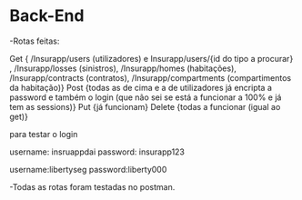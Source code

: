 # Back-End

-Rotas feitas:

Get { /Insurapp/users (utilizadores) e Insurapp/users/{id do tipo a procurar} , /Insurapp/losses (sinistros), /Insurapp/homes (habitações), /Insurapp/contracts (contratos), /Insurapp/compartments (compartimentos da habitação)}
Post {todas as de cima e a de utilizadores já encripta a password e também o login (que não sei se está a funcionar a 100% e já tem as sessions)}
Put {já funcionam}
Delete {todas a funcionar (igual ao get)}

para testar o login

username: insruappdai
password: insurapp123

username:libertyseg
password:liberty000

-Todas as rotas foram testadas no postman.
